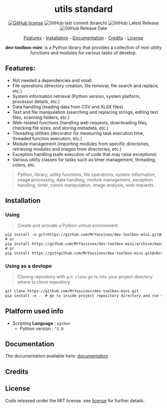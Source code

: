 <div align="center">

# utils standard
[![GitHub license](https://img.shields.io/github/license/MrYassinox/dev-toolbox-mini?color=blue)](./LICENSE)
![GitHub last commit (branch)](https://img.shields.io/github/last-commit/MrYassinox/dev-toolbox-mini/main?color=success&style=flat)
![GitHub Latest Release](https://img.shields.io/github/v/release/MrYassinox/dev-toolbox-mini)
![GitHub Release Date](https://img.shields.io/github/release-date/MrYassinox/dev-toolbox-mini?color=success&style=flat)

[Features](#features) - [Installation](#installation) - [Documentation](#documentation) - [Credits](#credits) - [License](#license)

**dev-toolbox-mini**: is a Python library that provides a collection of mini utility functions and modules for various tasks of develop.

</div>

## Features:
- Not needed a dependencies and small.
- File operations (directory creation, file removal, file search and replace, etc.)
- System information retrieval (Python version, system platform, processor details, etc.)
- Data handling (reading data from CSV and XLSX files)
- Text and file manipulation (searching and replacing strings, editing text files, scanning folders, etc.)
- Web-related functions (handling web requests, downloading files, checking file sizes, and storing metadata, etc.)
- Threading utilities (decorator for measuring task execution time, threaded function execution, etc.)
- Module management (importing modules from specific directories, retrieving modules and images from directories, etc.)
- Exception handling (safe execution of code that may raise exceptions)
- Various utility classes for tasks such as timer management, threading, colors, etc.

> Python, library, utility functions, file operations, system information, image processing, data handling, module management, exception handling, timer, colors manipulation, image analysis, web requests

## Installation
### Using
> Create and activate a Python virtual environment.
```txt
pip install -e git+https://github.com/MrYassinox/dev-toolbox-mini.git@main
# or
pip install https://github.com/MrYassinox/dev-toolbox-mini/archive/main.zip
# or
pip install https://git+github.com/MrYassinox/dev-toolbox-mini.git@<branch_name or hash or version or tag>
```

### Using as a devlope
> Cloning repository with `git clone` go to into your project directory where to clone repository.
```txt
git clone https://github.com/MrYassinox/dev-toolbox-mini.git
pip install -e .  # go to inside project repository directory and run this command.
```

## Platform used info
- Scripting __Language__ : ``python``
  - Python version : ``^3.9``

## Documentation
The documentation available here: [documentation](./doc/api/)
<!-- The documentation has not available currently. -->

## Credits

## License
Code released under the MIT license. see [license](./LICENSE) for further details.
